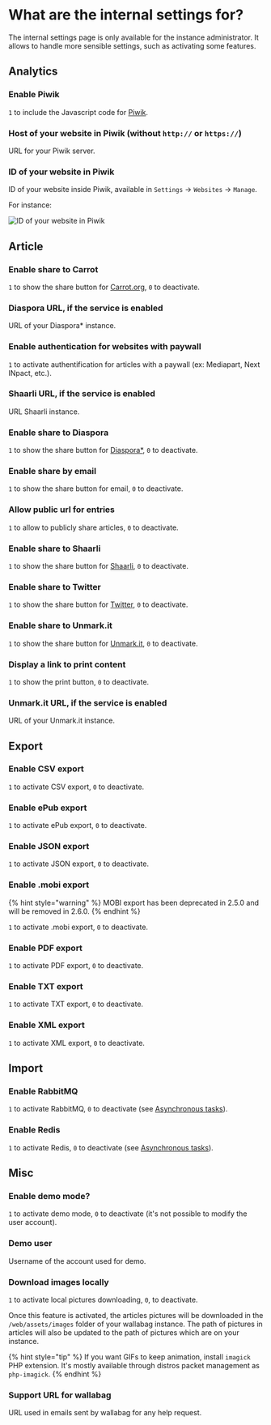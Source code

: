 # What are the internal settings for?

The internal settings page is only available for the instance administrator. It allows to handle more sensible settings, such as activating some features.

## Analytics

### Enable Piwik

`1` to include the Javascript code for [Piwik](https://piwik.org/).

### Host of your website in Piwik (without `http://` or `https://`)

URL for your Piwik server.

### ID of your website in Piwik

ID of your website inside Piwik, available in `Settings` -> `Websites` -> `Manage`.

For instance:

![ID of your website in Piwik](../../img/admin/id_piwik.png)

## Article

### Enable share to Carrot

`1` to show the share button for [Carrot.org](https://secure.carrot.org/), `0` to deactivate.

### Diaspora URL, if the service is enabled

URL of your Diaspora\* instance.

### Enable authentication for websites with paywall

`1` to activate authentification for articles with a paywall (ex: Mediapart, Next INpact, etc.).

### Shaarli URL, if the service is enabled

URL Shaarli instance.

### Enable share to Diaspora

`1` to show the share button for [Diaspora\*](https://diasporafoundation.org/), `0` to deactivate.

### Enable share by email

`1` to show the share button for email, `0` to deactivate.

### Allow public url for entries

`1` to allow to publicly share articles, `0` to deactivate.

### Enable share to Shaarli

`1` to show the share button for [Shaarli](https://github.com/shaarli/Shaarli), `0` to deactivate.

### Enable share to Twitter

`1` to show the share button for [Twitter](https://twitter.com/), `0` to deactivate.

### Enable share to Unmark.it

`1` to show the share button for [Unmark.it](https://unmark.it/), `0` to deactivate.

### Display a link to print content

`1` to show the print button, `0` to deactivate.

### Unmark.it URL, if the service is enabled

URL of your Unmark.it instance.

## Export

### Enable CSV export

`1` to activate CSV export, `0` to deactivate.

### Enable ePub export

`1` to activate ePub export, `0` to deactivate.

### Enable JSON export

`1` to activate JSON export, `0` to deactivate.

### Enable .mobi export

{% hint style="warning" %}
MOBI export has been deprecated in 2.5.0 and will be removed in 2.6.0.
{% endhint %}

`1` to activate .mobi export, `0` to deactivate.

### Enable PDF export

`1` to activate PDF export, `0` to deactivate.

### Enable TXT export

`1` to activate TXT export, `0` to deactivate.

### Enable XML export

`1` to activate XML export, `0` to deactivate.

## Import

### Enable RabbitMQ

`1` to activate RabbitMQ, `0` to deactivate (see [Asynchronous tasks](../asynchronous.md)).

### Enable Redis

`1` to activate Redis, `0` to deactivate (see [Asynchronous tasks](../asynchronous.md)).

## Misc

### Enable demo mode?

`1` to activate demo mode, `0` to deactivate (it's not possible to modify the user account).

### Demo user

Username of the account used for demo.

### Download images locally

`1` to activate local pictures downloading, `0`, to deactivate.

Once this feature is activated, the articles pictures will be downloaded in the `/web/assets/images` folder of your wallabag instance. The path of pictures in articles will also be updated to the path of pictures which are on your instance.

{% hint style="tip" %}
If you want GIFs to keep animation, install `imagick` PHP extension. It's mostly available through distros packet management as `php-imagick`.
{% endhint %}

### Support URL for wallabag

URL used in emails sent by wallabag for any help request.

